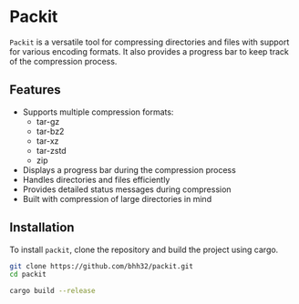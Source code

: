 # Packit

`Packit` is a versatile tool for compressing directories and files with support for various encoding formats. It also provides a progress bar to keep track of the compression process.

## Features

- Supports multiple compression formats:
  - tar-gz
  - tar-bz2
  - tar-xz
  - tar-zstd
  - zip
- Displays a progress bar during the compression process
- Handles directories and files efficiently
- Provides detailed status messages during compression
- Built with compression of large directories in mind

## Installation

To install `packit`, clone the repository and build the project using cargo.

```bash
git clone https://github.com/bhh32/packit.git
cd packit

cargo build --release
```